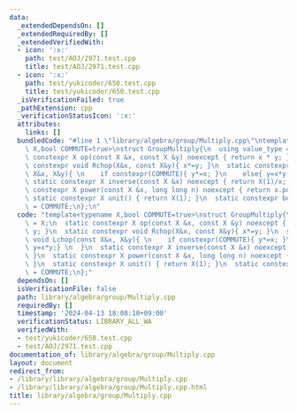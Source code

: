```yaml
---
data:
  _extendedDependsOn: []
  _extendedRequiredBy: []
  _extendedVerifiedWith:
  - icon: ':x:'
    path: test/AOJ/2971.test.cpp
    title: test/AOJ/2971.test.cpp
  - icon: ':x:'
    path: test/yukicoder/650.test.cpp
    title: test/yukicoder/650.test.cpp
  _isVerificationFailed: true
  _pathExtension: cpp
  _verificationStatusIcon: ':x:'
  attributes:
    links: []
  bundledCode: "#line 1 \"library/algebra/group/Multiply.cpp\"\ntemplate<typename\
    \ X,bool COMMUTE=true>\nstruct GroupMultiply{\n  using value_type = X;\n  static\
    \ constexpr X op(const X &x, const X &y) noexcept { return x * y; }\n  static\
    \ constexpr void Rchop(X&x, const X&y){ x*=y; }\n  static constexpr void Lchop(const\
    \ X&x, X&y){ \n    if constexpr(COMMUTE){ y*=x; }\n    else{ y=x*y;} \n  }\n \
    \ static constexpr X inverse(const X &x) noexcept { return X(1)/x; }\n  static\
    \ constexpr X power(const X &x, long long n) noexcept { return x.pow(n); }\n \
    \ static constexpr X unit() { return X(1); }\n  static constexpr bool commute\
    \ = COMMUTE;\n};\n"
  code: "template<typename X,bool COMMUTE=true>\nstruct GroupMultiply{\n  using value_type\
    \ = X;\n  static constexpr X op(const X &x, const X &y) noexcept { return x *\
    \ y; }\n  static constexpr void Rchop(X&x, const X&y){ x*=y; }\n  static constexpr\
    \ void Lchop(const X&x, X&y){ \n    if constexpr(COMMUTE){ y*=x; }\n    else{\
    \ y=x*y;} \n  }\n  static constexpr X inverse(const X &x) noexcept { return X(1)/x;\
    \ }\n  static constexpr X power(const X &x, long long n) noexcept { return x.pow(n);\
    \ }\n  static constexpr X unit() { return X(1); }\n  static constexpr bool commute\
    \ = COMMUTE;\n};"
  dependsOn: []
  isVerificationFile: false
  path: library/algebra/group/Multiply.cpp
  requiredBy: []
  timestamp: '2024-04-13 18:08:10+09:00'
  verificationStatus: LIBRARY_ALL_WA
  verifiedWith:
  - test/yukicoder/650.test.cpp
  - test/AOJ/2971.test.cpp
documentation_of: library/algebra/group/Multiply.cpp
layout: document
redirect_from:
- /library/library/algebra/group/Multiply.cpp
- /library/library/algebra/group/Multiply.cpp.html
title: library/algebra/group/Multiply.cpp
---
```

